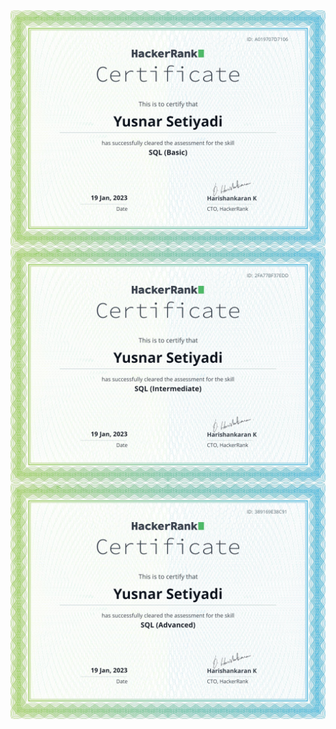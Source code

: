 <div>
<img align="center" src="https://github.com/yusnarsetiyadi/MySQL-Certifications/blob/main/file/download.png">
<img align="center" src="https://github.com/yusnarsetiyadi/MySQL-Certifications/blob/main/file/download%20(1).png">
<img align="center" src="https://github.com/yusnarsetiyadi/MySQL-Certifications/blob/main/file/download%20(2).png">
</div>
